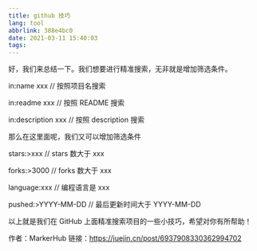 ```yaml
---
title: github 技巧
lang: tool
abbrlink: 388e4bc0
date: 2021-03-11 15:40:03
tags:
---
```



好，我们来总结一下。我们想要进行精准搜索，无非就是增加筛选条件。


in:name xxx // 按照项目名搜索


in:readme xxx // 按照 README 搜索


in:description xxx // 按照 description 搜索


那么在这里面呢，我们又可以增加筛选条件


stars:>xxx // stars 数大于 xxx


forks:>3000 // forks 数大于 xxx


language:xxx // 编程语言是 xxx


pushed:>YYYY-MM-DD // 最后更新时间大于 YYYY-MM-DD


以上就是我们在 GitHub 上面精准搜索项目的一些小技巧，希望对你有所帮助！

作者：MarkerHub
链接：https://juejin.cn/post/6937908330362994702
